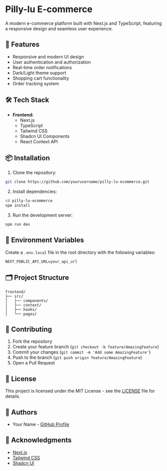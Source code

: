 # Pilly-lu E-commerce

A modern e-commerce platform built with Next.js and TypeScript, featuring a responsive design and seamless user experience.

## 🚀 Features

- Responsive and modern UI design
- User authentication and authorization
- Real-time order notifications
- Dark/Light theme support
- Shopping cart functionality
- Order tracking system

## 🛠️ Tech Stack

- **Frontend:**
  - Next.js
  - TypeScript
  - Tailwind CSS
  - Shadcn UI Components
  - React Context API

## 📦 Installation

1. Clone the repository:

```bash
git clone https://github.com/yourusername/pilly-lu-ecommerce.git
```

2. Install dependencies:

```bash
cd pilly-lu-ecommerce
npm install
```

3. Run the development server:

```bash
npm run dev
```

## 🔧 Environment Variables

Create a `.env.local` file in the root directory with the following variables:

```
NEXT_PUBLIC_API_URL=your_api_url
```

## 🗂️ Project Structure

```
frontend/
├── src/
│   ├── components/
│   ├── context/
│   ├── hooks/
│   └── pages/
```

## 🤝 Contributing

1. Fork the repository
2. Create your feature branch (`git checkout -b feature/AmazingFeature`)
3. Commit your changes (`git commit -m 'Add some AmazingFeature'`)
4. Push to the branch (`git push origin feature/AmazingFeature`)
5. Open a Pull Request

## 📝 License

This project is licensed under the MIT License - see the [LICENSE](LICENSE) file for details.

## 👥 Authors

- Your Name - [GitHub Profile](https://github.com/yourusername)

## 🙏 Acknowledgments

- [Next.js](https://nextjs.org/)
- [Tailwind CSS](https://tailwindcss.com/)
- [Shadcn UI](https://ui.shadcn.com/)